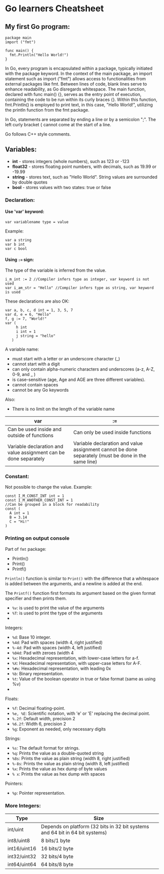 # Go learners Cheatsheet


## My first Go program:

```
package main
import ("fmt")

func main() {
  fmt.Println("Hello World!")
}
```
In Go, every program is encapsulated within a package, typically initiated with the package keyword. In the context of the main package, an import statement such as import ("fmt") allows access to functionalities from external packages like fmt. Between lines of code, blank lines serve to enhance readability, as Go disregards whitespace. The main function, declared with func main() {}, serves as the entry point of execution, containing the code to be run within its curly braces {}. Within this function, fmt.Println() is employed to print text, in this case, "Hello World!", utilizing the println function from the fmt package.

In Go, statements are separated by ending a line or by a semicolon ";". The left curly bracket { cannot come at the start of a line.

Go follows C++ style comments.

 ## Variables:

 
- **int** - stores integers (whole numbers), such as 123 or -123
- **float32** - stores floating point numbers, with decimals, such as 19.99 or -19.99
- **string** - stores text, such as "Hello World". String values are surrounded by double quotes
- **bool** - stores values with two states: true or false

### Declaration:
#### Use 'var' keyword:

```
var variablename type = value
```
Example:

```
var a string
var b int
var c bool
```
#### Using `:=` sign:
The type of the variable is inferred from the value.

```
i_m_int := 2 //Compiler infers type as integer, var keyword is not used
var i_am_str = "Hello" //Compiler infers type as string, var keyword is used
```
These declarations are also OK:

```
var a, b, c, d int = 1, 3, 5, 7
var d, e = 6, "Hello"
f, g := 7, "World!"
var (
     h int
     i int = 1
     j string = "hello"
   )
```

A variable name:
- must start with a letter or an underscore character (_)
- cannot start with a digit
- can only contain alpha-numeric characters and underscores (a-z, A-Z, 0-9, and _ )
- is case-sensitive (age, Age and AGE are three different variables).
- cannot contain spaces
- cannot be any Go keywords
    
Also:
- There is no limit on the length of the variable name



 var  |	:=
 --- | ---
Can be used inside and outside of functions |	Can only be used inside functions
Variable declaration and value assignment can be done separately | Variable declaration and value assignment cannot be done separately (must be done in the same line)

### Constant:
Not possible to change the value.
Example:

```
const I_M_CONST_INT int = 1
const I_M_ANOTHER_CONST_INT = 1
//Can be grouped in a block for readability
const (
  A int = 1
  B = 3.14
  C = "Hi!"
)
```

### Printing on output console

Part of `fmt` package:

- Println() 
- Print()
- Printf()

`Println()` function is similar to `Print()` with the difference that a whitespace is added between the arguments, and a newline is added at the end.

The `Printf()` function first formats its argument based on the given format specifier and then prints them.

- `%v`: is used to print the value of the arguments
- `%T`: is used to print the type of the arguments
- 
Integers:
- `%d`: Base 10 integer.
- `%4d`: Pad with spaces (width 4, right justified)
- `%-4d`: Pad with spaces (width 4, left justified)
- `%04d`:	Pad with zeroes (width 4
- `%x`: Hexadecimal representation, with lower-case letters for a-f.
- `%X`: Hexadecimal representation, with upper-case letters for A-F.
- `%#x`: Hexadecimal representation, with leading 0x
- `%b`: Binary representation.
- `%t`: Value of the boolean operator in true or false format (same as using %v)
- 
Floats:
- `%f`: Decimal floating-point.
- `%e, %E`: Scientific notation, with 'e' or 'E' replacing the decimal point.
- `%.2f`: Default width, precision 2
- `%6.2f`: Width 6, precision 2
- `%g`:	Exponent as needed, only necessary digits

Strings:
- `%s`: The default format for strings.
- `%q`: Prints the value as a double-quoted string
- `%8s`: Prints the value as plain string (width 8, right justified)
- `%-8s`: Prints the value as plain string (width 8, left justified)
- `%x`: Prints the value as hex dump of byte values
- `% x`: Prints the value as hex dump with spaces

Pointers:
- `%p`: Pointer representation.

### More Integers:
Type | Size 
--- | --- 
int/uint  | Depends on platform (32 bits in 32 bit systems and 64 bit in 64 bit systems)
int8/uint8 | 8 bits/1 byte
int16/uint16 | 16 bits/2 byte
int32/uint32 | 32 bits/4 byte
int64/uint64 | 64 bits/8 byte


